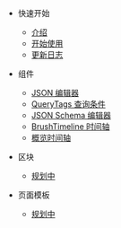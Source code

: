 <!-- 侧边栏 -->

- 快速开始

  - [介绍](base-quickstart.md)
  - [开始使用](base-usage.md)
  - [更新日志](change-log.md)

- 组件

  - [JSON 编辑器](json-editor.md)
  - [QueryTags 查询条件](query-tags.md)
  - [JSON Schema 编辑器](jsonschema-editor.md)
  - [BrushTimeline 时间轴](brush-timeline.md)
  - [概览时间轴](overview-timeline.md)

- 区块

  - [规划中](./README.md)

- 页面模板

  - [规划中](./README.md)
